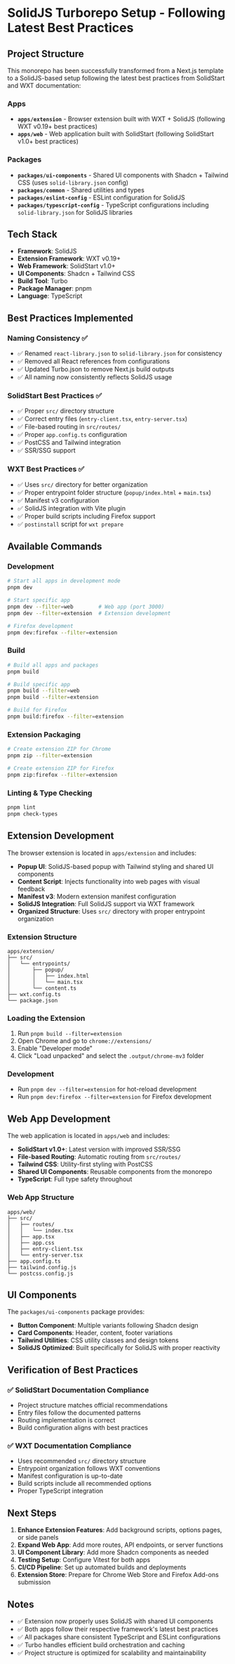 # SolidJS Turborepo Setup - Following Latest Best Practices

## Project Structure

This monorepo has been successfully transformed from a Next.js template to a SolidJS-based setup following the latest best practices from SolidStart and WXT documentation:

### Apps

- **`apps/extension`** - Browser extension built with WXT + SolidJS (following WXT v0.19+ best practices)
- **`apps/web`** - Web application built with SolidStart (following SolidStart v1.0+ best practices)

### Packages

- **`packages/ui-components`** - Shared UI components with Shadcn + Tailwind CSS (uses `solid-library.json` config)
- **`packages/common`** - Shared utilities and types
- **`packages/eslint-config`** - ESLint configuration for SolidJS
- **`packages/typescript-config`** - TypeScript configurations including `solid-library.json` for SolidJS libraries

## Tech Stack

- **Framework**: SolidJS
- **Extension Framework**: WXT v0.19+
- **Web Framework**: SolidStart v1.0+
- **UI Components**: Shadcn + Tailwind CSS
- **Build Tool**: Turbo
- **Package Manager**: pnpm
- **Language**: TypeScript

## Best Practices Implemented

### Naming Consistency ✅

- ✅ Renamed `react-library.json` to `solid-library.json` for consistency
- ✅ Removed all React references from configurations
- ✅ Updated Turbo.json to remove Next.js build outputs
- ✅ All naming now consistently reflects SolidJS usage

### SolidStart Best Practices ✅

- ✅ Proper `src/` directory structure
- ✅ Correct entry files (`entry-client.tsx`, `entry-server.tsx`)
- ✅ File-based routing in `src/routes/`
- ✅ Proper `app.config.ts` configuration
- ✅ PostCSS and Tailwind integration
- ✅ SSR/SSG support

### WXT Best Practices ✅

- ✅ Uses `src/` directory for better organization
- ✅ Proper entrypoint folder structure (`popup/index.html` + `main.tsx`)
- ✅ Manifest v3 configuration
- ✅ SolidJS integration with Vite plugin
- ✅ Proper build scripts including Firefox support
- ✅ `postinstall` script for `wxt prepare`

## Available Commands

### Development

```bash
# Start all apps in development mode
pnpm dev

# Start specific app
pnpm dev --filter=web        # Web app (port 3000)
pnpm dev --filter=extension  # Extension development

# Firefox development
pnpm dev:firefox --filter=extension
```

### Build

```bash
# Build all apps and packages
pnpm build

# Build specific app
pnpm build --filter=web
pnpm build --filter=extension

# Build for Firefox
pnpm build:firefox --filter=extension
```

### Extension Packaging

```bash
# Create extension ZIP for Chrome
pnpm zip --filter=extension

# Create extension ZIP for Firefox
pnpm zip:firefox --filter=extension
```

### Linting & Type Checking

```bash
pnpm lint
pnpm check-types
```

## Extension Development

The browser extension is located in `apps/extension` and includes:

- **Popup UI**: SolidJS-based popup with Tailwind styling and shared UI components
- **Content Script**: Injects functionality into web pages with visual feedback
- **Manifest v3**: Modern extension manifest configuration
- **SolidJS Integration**: Full SolidJS support via WXT framework
- **Organized Structure**: Uses `src/` directory with proper entrypoint organization

### Extension Structure

```
apps/extension/
├── src/
│   └── entrypoints/
│       ├── popup/
│       │   ├── index.html
│       │   └── main.tsx
│       └── content.ts
├── wxt.config.ts
└── package.json
```

### Loading the Extension

1. Run `pnpm build --filter=extension`
2. Open Chrome and go to `chrome://extensions/`
3. Enable "Developer mode"
4. Click "Load unpacked" and select the `.output/chrome-mv3` folder

### Development

- Run `pnpm dev --filter=extension` for hot-reload development
- Run `pnpm dev:firefox --filter=extension` for Firefox development

## Web App Development

The web application is located in `apps/web` and includes:

- **SolidStart v1.0+**: Latest version with improved SSR/SSG
- **File-based Routing**: Automatic routing from `src/routes/`
- **Tailwind CSS**: Utility-first styling with PostCSS
- **Shared UI Components**: Reusable components from the monorepo
- **TypeScript**: Full type safety throughout

### Web App Structure

```
apps/web/
├── src/
│   ├── routes/
│   │   └── index.tsx
│   ├── app.tsx
│   ├── app.css
│   ├── entry-client.tsx
│   └── entry-server.tsx
├── app.config.ts
├── tailwind.config.js
└── postcss.config.js
```

## UI Components

The `packages/ui-components` package provides:

- **Button Component**: Multiple variants following Shadcn design
- **Card Components**: Header, content, footer variations
- **Tailwind Utilities**: CSS utility classes and design tokens
- **SolidJS Optimized**: Built specifically for SolidJS with proper reactivity

## Verification of Best Practices

### ✅ SolidStart Documentation Compliance

- Project structure matches official recommendations
- Entry files follow the documented patterns
- Routing implementation is correct
- Build configuration aligns with best practices

### ✅ WXT Documentation Compliance

- Uses recommended `src/` directory structure
- Entrypoint organization follows WXT conventions
- Manifest configuration is up-to-date
- Build scripts include all recommended options
- Proper TypeScript integration

## Next Steps

1. **Enhance Extension Features**: Add background scripts, options pages, or side panels
2. **Expand Web App**: Add more routes, API endpoints, or server functions
3. **UI Component Library**: Add more Shadcn components as needed
4. **Testing Setup**: Configure Vitest for both apps
5. **CI/CD Pipeline**: Set up automated builds and deployments
6. **Extension Store**: Prepare for Chrome Web Store and Firefox Add-ons submission

## Notes

- ✅ Extension now properly uses SolidJS with shared UI components
- ✅ Both apps follow their respective framework's latest best practices
- ✅ All packages share consistent TypeScript and ESLint configurations
- ✅ Turbo handles efficient build orchestration and caching
- ✅ Project structure is optimized for scalability and maintainability
